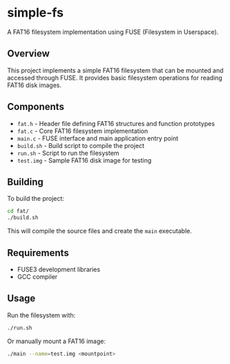# simple-fs

A FAT16 filesystem implementation using FUSE (Filesystem in Userspace).

## Overview

This project implements a simple FAT16 filesystem that can be mounted and accessed through FUSE. It provides basic filesystem operations for reading FAT16 disk images.

## Components

- `fat.h` - Header file defining FAT16 structures and function prototypes
- `fat.c` - Core FAT16 filesystem implementation 
- `main.c` - FUSE interface and main application entry point
- `build.sh` - Build script to compile the project
- `run.sh` - Script to run the filesystem
- `test.img` - Sample FAT16 disk image for testing

## Building

To build the project:

```bash
cd fat/
./build.sh
```

This will compile the source files and create the `main` executable.

## Requirements

- FUSE3 development libraries
- GCC compiler

## Usage

Run the filesystem with:

```bash
./run.sh
```

Or manually mount a FAT16 image:

```bash
./main --name=test.img <mountpoint>
```
